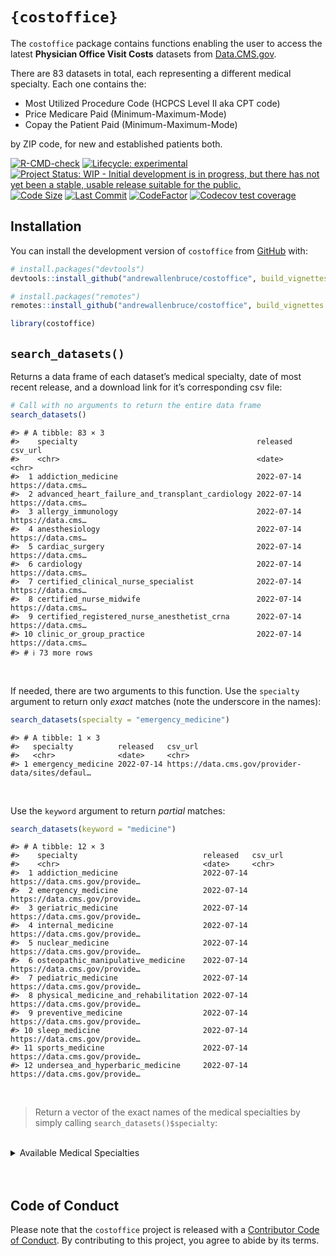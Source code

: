 
<!-- README.md is generated from README.Rmd. Please edit that file -->

# `{costoffice}`

The `costoffice` package contains functions enabling the user to access
the latest **Physician Office Visit Costs** datasets from
[Data.CMS.gov](https://data.cms.gov/provider-data/search?page-size=50&theme=Physician%20office%20visit%20costs).

There are 83 datasets in total, each representing a different medical
specialty. Each one contains the:

- Most Utilized Procedure Code (HCPCS Level II aka CPT code)
- Price Medicare Paid (Minimum-Maximum-Mode)
- Copay the Patient Paid (Minimum-Maximum-Mode)

by ZIP code, for new and established patients both.

<!-- badges: start -->

[![R-CMD-check](https://github.com/andrewallenbruce/costoffice/actions/workflows/R-CMD-check.yaml/badge.svg)](https://github.com/andrewallenbruce/costoffice/actions/workflows/R-CMD-check.yaml)
[![Lifecycle:
experimental](https://img.shields.io/badge/lifecycle-experimental-orange.svg)](https://lifecycle.r-lib.org/articles/stages.html#experimental)
[![Project Status: WIP - Initial development is in progress, but there
has not yet been a stable, usable release suitable for the
public.](https://www.repostatus.org/badges/latest/wip.svg)](https://www.repostatus.org/#wip)
[![Code
Size](https://img.shields.io/github/languages/code-size/andrewallenbruce/costoffice.svg)](https://github.com/andrewallenbruce/costoffice)
[![Last
Commit](https://img.shields.io/github/last-commit/andrewallenbruce/costoffice.svg)](https://github.com/andrewallenbruce/costoffice/commits/main)
[![CodeFactor](https://www.codefactor.io/repository/github/andrewallenbruce/costoffice/badge)](https://www.codefactor.io/repository/github/andrewallenbruce/costoffice)
[![Codecov test
coverage](https://codecov.io/gh/andrewallenbruce/costoffice/branch/main/graph/badge.svg)](https://app.codecov.io/gh/andrewallenbruce/costoffice?branch=main)
<!-- badges: end -->

## Installation

You can install the development version of `costoffice` from
[GitHub](https://github.com/) with:

``` r
# install.packages("devtools")
devtools::install_github("andrewallenbruce/costoffice", build_vignettes = TRUE)
```

``` r
# install.packages("remotes")
remotes::install_github("andrewallenbruce/costoffice", build_vignettes = TRUE)
```

``` r
library(costoffice)
```

## `search_datasets()`

Returns a data frame of each dataset’s medical specialty, date of most
recent release, and a download link for it’s corresponding csv file:

``` r
# Call with no arguments to return the entire data frame
search_datasets()
```

    #> # A tibble: 83 × 3
    #>    specialty                                        released   csv_url          
    #>    <chr>                                            <date>     <chr>            
    #>  1 addiction_medicine                               2022-07-14 https://data.cms…
    #>  2 advanced_heart_failure_and_transplant_cardiology 2022-07-14 https://data.cms…
    #>  3 allergy_immunology                               2022-07-14 https://data.cms…
    #>  4 anesthesiology                                   2022-07-14 https://data.cms…
    #>  5 cardiac_surgery                                  2022-07-14 https://data.cms…
    #>  6 cardiology                                       2022-07-14 https://data.cms…
    #>  7 certified_clinical_nurse_specialist              2022-07-14 https://data.cms…
    #>  8 certified_nurse_midwife                          2022-07-14 https://data.cms…
    #>  9 certified_registered_nurse_anesthetist_crna      2022-07-14 https://data.cms…
    #> 10 clinic_or_group_practice                         2022-07-14 https://data.cms…
    #> # ℹ 73 more rows

<br>

If needed, there are two arguments to this function. Use the `specialty`
argument to return only *exact* matches (note the underscore in the
names):

``` r
search_datasets(specialty = "emergency_medicine")
```

    #> # A tibble: 1 × 3
    #>   specialty          released   csv_url                                         
    #>   <chr>              <date>     <chr>                                           
    #> 1 emergency_medicine 2022-07-14 https://data.cms.gov/provider-data/sites/defaul…

<br>

Use the `keyword` argument to return *partial* matches:

``` r
search_datasets(keyword = "medicine")
```

    #> # A tibble: 12 × 3
    #>    specialty                            released   csv_url                      
    #>    <chr>                                <date>     <chr>                        
    #>  1 addiction_medicine                   2022-07-14 https://data.cms.gov/provide…
    #>  2 emergency_medicine                   2022-07-14 https://data.cms.gov/provide…
    #>  3 geriatric_medicine                   2022-07-14 https://data.cms.gov/provide…
    #>  4 internal_medicine                    2022-07-14 https://data.cms.gov/provide…
    #>  5 nuclear_medicine                     2022-07-14 https://data.cms.gov/provide…
    #>  6 osteopathic_manipulative_medicine    2022-07-14 https://data.cms.gov/provide…
    #>  7 pediatric_medicine                   2022-07-14 https://data.cms.gov/provide…
    #>  8 physical_medicine_and_rehabilitation 2022-07-14 https://data.cms.gov/provide…
    #>  9 preventive_medicine                  2022-07-14 https://data.cms.gov/provide…
    #> 10 sleep_medicine                       2022-07-14 https://data.cms.gov/provide…
    #> 11 sports_medicine                      2022-07-14 https://data.cms.gov/provide…
    #> 12 undersea_and_hyperbaric_medicine     2022-07-14 https://data.cms.gov/provide…

<br>

> Return a vector of the exact names of the medical specialties by
> simply calling `search_datasets()$specialty`:

<br>

<details closed>
<summary>
<span title="Click to Expand"> Available Medical Specialties </span>
</summary>

``` r

addiction_medicine
advanced_heart_failure_and_transplant_cardiology
allergy_immunology
anesthesiology
cardiac_surgery
cardiology
certified_clinical_nurse_specialist
certified_nurse_midwife
certified_registered_nurse_anesthetist_crna
clinic_or_group_practice
clinical_cardiac_electrophysiology
clinical_laboratory
colorectal_surgery_proctology
critical_care_intensivists
dentist
dermatology
diagnostic_radiology
emergency_medicine
endocrinology
family_practice
gastroenterology
general_practice
general_surgery
geriatric_medicine
geriatric_psychiatry
gynecological_oncology
hand_surgery
hematology
hematology_oncology
hematopoietic_cell_transplantation_and_cellular_therapy
hospice_and_palliative_care
hospitalist
infectious_disease
internal_medicine
interventional_cardiology
interventional_pain_management
interventional_radiology
licensed_clinical_social_worker
mammography_center
maxillofacial_surgery
medical_genetics_and_genomics
medical_oncology
medical_toxicology
nephrology
neurology
neuropsychiatry
neurosurgery
nuclear_medicine
nurse_practitioner
obstetrics_gynecology
ophthalmology
optometry
oral_surgery_dentist_only
orthopedic_surgery
osteopathic_manipulative_medicine
otolaryngology
pain_management
pathology
pediatric_medicine
peripheral_vascular_disease
physical_medicine_and_rehabilitation
physical_therapist_in_private_practice
physician_assistant
plastic_and_reconstructive_surgery
podiatry
preventive_medicine
psychiatry
psychologist_clinical
public_health_or_welfare_agency
pulmonary_disease
radiation_oncology
registered_dietitian_or_nutrition_professional
rheumatology
sleep_medicine
speech_language_pathologist
sports_medicine
surgical_oncology
thoracic_surgery
undefined_physician_type
undersea_and_hyperbaric_medicine
unknown_supplierprovider_specialty
urology
vascular_surgery
```

</details>

<br>

<br>

## Code of Conduct

Please note that the `costoffice` project is released with a
[Contributor Code of
Conduct](https://andrewallenbruce.github.io/costoffice/CODE_OF_CONDUCT.html).
By contributing to this project, you agree to abide by its terms.
